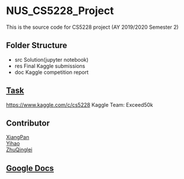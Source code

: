 # NUS_CS5228_Project  
This is the source code for CS5228 project (AY 2019/2020 Semester 2) 
## Folder Structure
- src
	Solution(jupyter notebook)
- res
	Final Kaggle submissions
- doc
	Kaggle competition report 
## [Task](https://www.kaggle.com/c/cs5228)
https://www.kaggle.com/c/cs5228
Kaggle Team: Exceed50k
## Contributor  
[XiangPan](https://github.com/Xiang-Pan)  
[Yihao](https://github.com/Vincentwei1021)  
[ZhuQinglei](https://github.com/ZhuQinglei)

## [Google Docs](https://docs.google.com/document/d/1W6jIvFtX8nyxv8nMnLYfKLoAtyhfCOEJm2UM9hVqRqk/edit?usp=sharing)  


